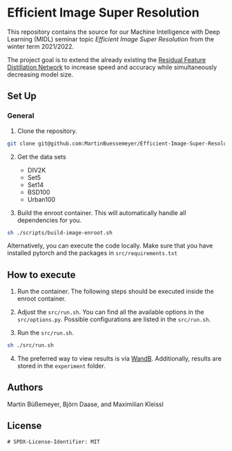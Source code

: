 # Efficient Image Super Resolution

This repository contains the source for our Machine Intelligence with Deep Learning (MIDL) seminar topic _Efficient Image Super Resolution_ from the winter term 2021/2022.

The project goal is to extend the already existing the [Residual Feature Distillation Network](https://arxiv.org/abs/2009.11551) to increase speed and accuracy while simultaneously decreasing model size.  

## Set Up

### General

1. Clone the repository.
```bash
git clone git@github.com:MartinBuessemeyer/Efficient-Image-Super-Resolution.git
```

2. Get the data sets
    - DIV2K
    - Set5
    - Set14 
    - BSD100
    - Urban100

3. Build the enroot container. This will automatically handle all dependencies for you.
```bash
sh ./scripts/build-image-enroot.sh
```
Alternatively, you can execute the code locally. Make sure that you have installed pytorch and the packages in `src/requirements.txt`
## How to execute

1. Run the container. The following steps should be executed inside the enroot container.

2. Adjust the `src/run.sh`. You can find all the available options in the `src/options.py`. Possible configurations are listed in the `src/run.sh`.

3. Run the `src/run.sh`.
```bash
sh ./src/run.sh
```

4. The preferred way to view results is via [WandB](https://wandb.ai/).
Additionally, results are stored in the `experiment` folder.
 
## Authors

Martin Büßemeyer, Björn Daase, and Maximilian Kleissl

## License

```
# SPDX-License-Identifier: MIT
```
